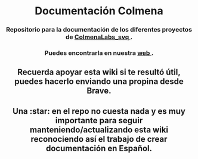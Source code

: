 <h1 align="center"> Documentación Colmena </h1> 

<h3 align="center"> Repositorio para la documentación de los diferentes proyectos de <a href="https://www.colmenalabs.org" target="_blank"> ColmenaLabs_svq </a>.</h3>

<h3 align="center"> Puedes encontrarla en nuestra <a href="https://wiki.colmenalabs.org/" target="_blank"> web </a>.</h3>

<h2 align="center">Recuerda apoyar esta wiki si te resultó útil, puedes hacerlo enviando una propina desde Brave.</h2>

<h2 align="center">Una :star: en el repo no cuesta nada y es muy importante para seguir manteniendo/actualizando esta wiki reconociendo así el trabajo de crear documentación en Español.</h2>
